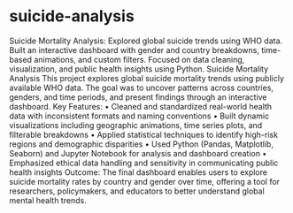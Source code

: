 # suicide-analysis
Suicide Mortality Analysis: Explored global suicide trends using WHO data. Built an interactive dashboard with gender and country breakdowns, time-based animations, and custom filters. Focused on data cleaning, visualization, and public health insights using Python.
 Suicide Mortality Analysis
This project explores global suicide mortality trends using publicly available WHO data. The goal was to uncover patterns across countries, genders, and time periods, and present findings through an interactive dashboard.
Key Features:
• 	Cleaned and standardized real-world health data with inconsistent formats and naming conventions
• 	Built dynamic visualizations including geographic animations, time series plots, and filterable breakdowns
• 	Applied statistical techniques to identify high-risk regions and demographic disparities
• 	Used Python (Pandas, Matplotlib, Seaborn) and Jupyter Notebook for analysis and dashboard creation
• 	Emphasized ethical data handling and sensitivity in communicating public health insights
Outcome:
The final dashboard enables users to explore suicide mortality rates by country and gender over time, offering a tool for researchers, policymakers, and educators to better understand global mental health trends.

